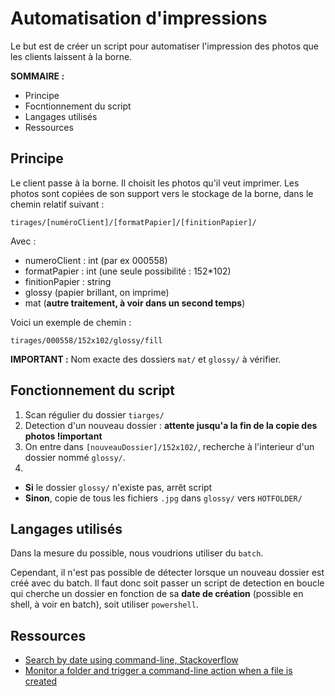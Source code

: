 # Automatisation d'impressions

Le but est de créer un script pour automatiser l'impression des photos que les clients laissent à la borne.

**SOMMAIRE :**
- Principe
- Focntionnement du script
- Langages utilisés
- Ressources


## Principe
Le client passe à la borne. Il choisit les photos qu'il veut imprimer. Les photos sont copiées de son support vers le stockage de la borne, dans le chemin relatif suivant :
```
tirages/[numéroClient]/[formatPapier]/[finitionPapier]/
```
Avec :
- numeroClient : int (par ex 000558)
- formatPapier : int (une seule possibilité : 152*102)
- finitionPapier : string
 - glossy (papier brillant, on imprime)
 - mat (**autre traitement, à voir dans un second temps**)

Voici un exemple de chemin :
```
tirages/000558/152x102/glossy/fill
```

**IMPORTANT :** Nom exacte des dossiers `mat/` et `glossy/` à vérifier.


## Fonctionnement du script
1. Scan régulier du dossier `tiarges/`
2. Detection d'un nouveau dossier : **attente jusqu'a la fin de la copie des photos !important**
3. On entre dans `[nouveauDossier]/152x102/`, recherche à l'interieur d'un dossier nommé `glossy/`.
4.
 - **Si** le dossier `glossy/` n'existe pas, arrêt script
 - **Sinon**, copie de tous les fichiers `.jpg` dans `glossy/` vers `HOTFOLDER/`


## Langages utilisés
Dans la mesure du possible, nous voudrions utiliser du `batch`.

Cependant, il n'est pas possible de détecter lorsque un nouveau dossier est créé avec du batch. Il faut donc soit passer un script de detection en boucle qui cherche un dossier en fonction de sa **date de création** (possible en shell, à voir en batch), soit utiliser `powershell`.


## Ressources

- [Search by date using command-line, Stackoverflow](http://stackoverflow.com/questions/9234207/search-by-date-using-command-line)
- [Monitor a folder and trigger a command-line action when a file is created](http://superuser.com/questions/226828/how-to-monitor-a-folder-and-trigger-a-command-line-action-when-a-file-is-created)
